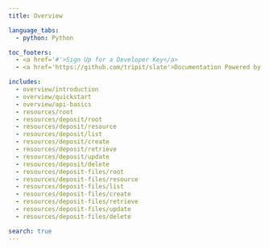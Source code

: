 ```yaml
---
title: Overview

language_tabs:
  - python: Python

toc_footers:
  - <a href='#'>Sign Up for a Developer Key</a>
  - <a href='https://github.com/tripit/slate'>Documentation Powered by Slate</a>

includes:
  - overview/introduction
  - overview/quickstart
  - overview/api-basics
  - resources/root
  - resources/deposit/root
  - resources/deposit/resource
  - resources/deposit/list
  - resources/deposit/create
  - resources/deposit/retrieve
  - resources/deposit/update
  - resources/deposit/delete
  - resources/deposit-files/root
  - resources/deposit-files/resource
  - resources/deposit-files/list
  - resources/deposit-files/create
  - resources/deposit-files/retrieve
  - resources/deposit-files/update
  - resources/deposit-files/delete

search: true
---
```

